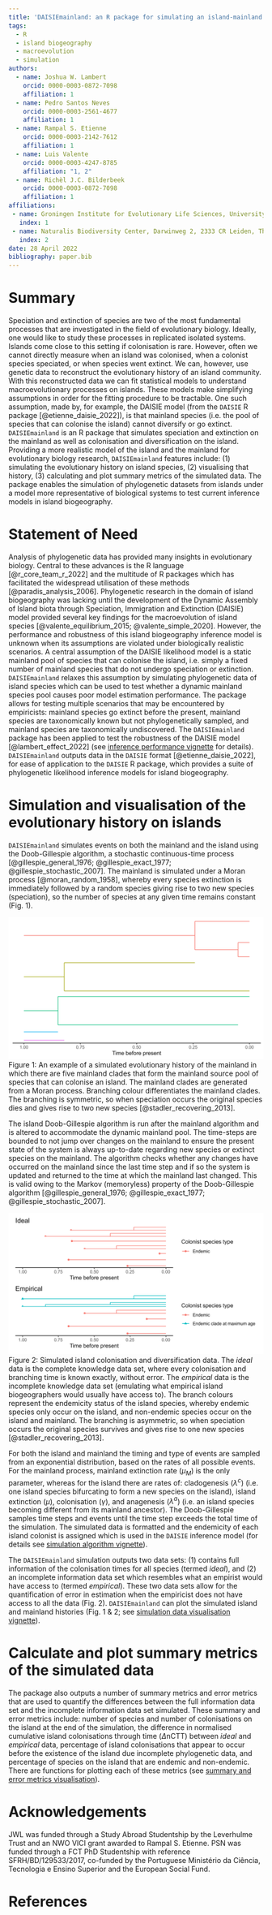 ```yaml
---
title: 'DAISIEmainland: an R package for simulating an island-mainland system for macroevolution on islands'
tags:
  - R
  - island biogeography
  - macroevolution
  - simulation
authors:
  - name: Joshua W. Lambert
    orcid: 0000-0003-0872-7098
    affiliation: 1
  - name: Pedro Santos Neves
    orcid: 0000-0003-2561-4677
    affiliation: 1
  - name: Rampal S. Etienne
    orcid: 0000-0003-2142-7612
    affiliation: 1
  - name: Luis Valente
    orcid: 0000-0003-4247-8785
    affiliation: "1, 2"
  - name: Richèl J.C. Bilderbeek
    orcid: 0000-0003-0872-7098
    affiliation: 1
affiliations:
 - name: Groningen Institute for Evolutionary Life Sciences, University of Groningen, Box 11103, 9700 CC Groningen, The Netherlands
   index: 1
 - name: Naturalis Biodiversity Center, Darwinweg 2, 2333 CR Leiden, The Netherlands
   index: 2
date: 28 April 2022
bibliography: paper.bib
---
```


# Summary

Speciation and extinction of species are two of the most fundamental processes that are investigated in the field of evolutionary biology. Ideally, one would like to study these processes in replicated isolated systems. Islands come close to this setting if colonisation is rare. However, often we cannot directly measure when an island was colonised, when a colonist species speciated, or when species went extinct. We can, however, use genetic data to reconstruct the evolutionary history of an island community. With this reconstructed data we can fit statistical models to understand macroevolutionary processes on islands. These models make simplifying assumptions in order for the fitting procedure to be tractable. One such assumption, made by, for example, the DAISIE model (from the `DAISIE` R package [@etienne_daisie_2022]), is that mainland species (i.e. the pool of species that can colonise the island) cannot diversify or go extinct. `DAISIEmainland` is an R package that simulates speciation and extinction on the mainland as well as colonisation and diversification on the island. Providing a more realistic model of the island and the mainland for evolutionary biology research, `DAISIEmainland` features include: (1) simulating the evolutionary history on island species, (2) visualising that history, (3) calculating and plot summary metrics of the simulated data. The package enables the simulation of phylogenetic datasets from islands under a model more representative of biological systems to test current inference models in island biogeography.

# Statement of Need

Analysis of phylogenetic data has provided many insights in evolutionary biology. Central to these advances is the R language [@r_core_team_r_2022] and the multitude of R packages which has facilitated the widespread utilisation of these methods [@paradis_analysis_2006]. Phylogenetic research in the domain of island biogeography was lacking until the development of the Dynamic Assembly of Island biota through Speciation, Immigration and Extinction (DAISIE) model provided several key findings for the macroevolution of island species [@valente_equilibrium_2015; @valente_simple_2020]. However, the performance and robustness of this island biogeography inference model is unknown when its assumptions are violated under biologically realistic scenarios. A central assumption of the DAISIE likelihood model is a static mainland pool of species that can colonise the island, i.e. simply a fixed number of mainland species that do not undergo speciation or extinction. `DAISIEmainland` relaxes this assumption by simulating phylogenetic data of island species which can be used to test whether a dynamic mainland species pool causes poor model estimation performance. The package allows for testing multiple scenarios that may be encountered by empiricists: mainland species go extinct before the present, mainland species are taxonomically known but not phylogenetically sampled, and mainland species are taxonomically undiscovered. The `DAISIEmainland` package has been applied to test the robustness of the DAISIE model [@lambert_effect_2022] (see [inference performance vignette](https://joshwlambert.github.io/DAISIEmainland/inference-performance.html) for details). `DAISIEmainland` outputs data in the `DAISIE` format [@etienne_daisie_2022], for ease of application to the `DAISIE` R package, which provides a suite of phylogenetic likelihood inference models for island biogeography.

# Simulation and visualisation of the evolutionary history on islands

`DAISIEmainland` simulates events on both the mainland and the island using the Doob-Gillespie algorithm, a stochastic continuous-time process [@gillespie_general_1976; @gillespie_exact_1977; @gillespie_stochastic_2007]. The mainland is simulated under a Moran process [@moran_random_1958], whereby every species extinction is immediately followed by a random species giving rise to two new species (speciation), so the number of species at any given time remains constant (Fig. 1).

![mainland](figs/mainland.png)
Figure 1: An example of a simulated evolutionary history of the mainland in which there are five mainland clades that form the mainland source pool of species that can colonise an island. The mainland clades are generated from a Moran process. Branching colour differentiates the mainland clades. The branching is symmetric, so when speciation occurs the original species dies and gives rise to two new species [@stadler_recovering_2013].

The island Doob-Gillespie algorithm is run after the mainland algorithm and is altered to accommodate the dynamic mainland pool. The time-steps are bounded to not jump over changes on the mainland to ensure the present state of the system is always up-to-date regarding new species or extinct species on the mainland. The algorithm checks whether any changes have occurred on the mainland since the last time step and if so the system is updated and returned to the time at which the mainland last changed. This is valid owing to the Markov (memoryless) property of the Doob-Gillespie algorithm [@gillespie_general_1976; @gillespie_exact_1977; @gillespie_stochastic_2007].

![island](figs/island.png)
Figure 2: Simulated island colonisation and diversification data. The *ideal* data is the complete knowledge data set, where every colonisation and branching time is known exactly, without error. The *empirical* data is the incomplete knowledge data set (emulating what empirical island biogeographers would usually have access to). The branch colours represent the endemicity status of the island species, whereby endemic species only occur on the island, and non-endemic species occur on the island and mainland. The branching is asymmetric, so when speciation occurs the original species survives and gives rise to one new species [@stadler_recovering_2013]. 

For both the island and mainland the timing and type of events are sampled from an exponential distribution, based on the rates of all possible events. For the mainland process, mainland extinction rate ($\mu_M$) is the only parameter, whereas for the island there are rates of: cladogenesis ($\lambda^c$) (i.e. one island species bifurcating to form a new species on the island), island extinction ($\mu$), colonisation ($\gamma$), and anagenesis ($\lambda^a$) (i.e. an island species becoming different from its mainland ancestor). The Doob-Gillespie samples time steps and events until the time step exceeds the total time of the simulation. The simulated data is formatted and the endemicity of each island colonist is assigned which is used in the `DAISIE` inference model (for details see [simulation algorithm vignette](https://joshwlambert.github.io/DAISIEmainland/simulation-algorithm.html)). 

The `DAISIEmainland` simulation outputs two data sets: (1) contains full information of the colonisation times for all species (termed *ideal*), and (2) an incomplete information data set which resembles what an empirist would have access to (termed *empirical*). These two data sets allow for the quantification of error in estimation when the empiricist does not have access to all the data (Fig. 2). `DAISIEmainland` can plot the simulated island and mainland histories (Fig. 1 & 2; see [simulation data visualisation vignette](https://joshwlambert.github.io/DAISIEmainland/simulation-data-visualisation.html)).

# Calculate and plot summary metrics of the simulated data

The package also outputs a number of summary metrics and error metrics that are used to quantify the differences between the full information data set and the incomplete information data set simulated. These summary and error metrics include: number of species and number of colonisations on the island at the end of the simulation, the difference in normalised cumulative island colonisations through time ($\Delta$nCTT) between *ideal* and *empirical* data, percentage of island colonisations that appear to occur before the existence of the island due incomplete phylogenetic data, and percentage of species on the island that are endemic and non-endemic. There are functions for plotting each of these metrics (see [summary and error metrics visualisation](https://joshwlambert.github.io/DAISIEmainland/summary-error-metrics-visualisation.html)).

# Acknowledgements

JWL was funded through a Study Abroad Studentship by the Leverhulme Trust and an NWO VICI grant awarded to Rampal S. Etienne. PSN was funded through a FCT PhD Studentship with reference SFRH/BD/129533/2017, co-funded by the Portuguese Ministério da Ciência, Tecnologia e Ensino Superior and the European Social Fund.

# References
